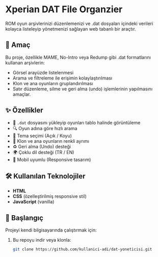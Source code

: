 # Xperian DAT File Organzier

ROM oyun arşivlerinizi düzenlemenizi ve .dat dosyaları içindeki verileri kolayca listeleyip yönetmenizi sağlayan web tabanlı bir araçtır.

## 🎯 Amaç

Bu proje, özellikle MAME, No-Intro veya Redump gibi .dat formatlarını kullanan arşivlerin:
- Görsel arayüzde listelenmesi
- Arama ve filtreleme ile erişimin kolaylaştırılması
- Klon ve ana oyunların gruplandırılması
- Satır düzenleme, silme ve geri alma (undo) işlemlerinin yapılmasını
amaçlar.

## ✨ Özellikler

- 📁 `.dat` dosyasını yükleyip oyunları tablo halinde görüntüleme
- 🔍 Oyun adına göre hızlı arama
- 🎨 Tema seçimi (Açık / Koyu)
- 🧩 Klon ve ana oyunların renkli ayrımı
- ♻️ Geri alma (Undo) desteği
- 🌍 Çoklu dil desteği (TR / EN)
- 📱 Mobil uyumlu (Responsive tasarım)

## 🛠️ Kullanılan Teknolojiler

- **HTML**
- **CSS** (özelleştirilmiş responsive stil)
- **JavaScript** (vanilla)

## 🚀 Başlangıç

Projeyi kendi bilgisayarında çalıştırmak için:

1. Bu repoyu indir veya klonla:
   ```bash
   git clone https://github.com/kullanici-adi/dat-yoneticisi.git
